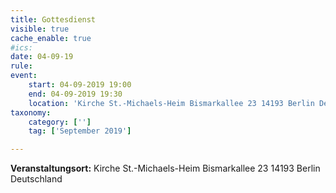 ```yaml
---
title: Gottesdienst
visible: true
cache_enable: true
#ics: 
date: 04-09-19
rule: 
event:
	start: 04-09-2019 19:00
	end: 04-09-2019 19:30
	location: 'Kirche St.-Michaels-Heim Bismarkallee 23 14193 Berlin Deutschland'
taxonomy:
	category: ['']
	tag: ['September 2019']

---
```




**Veranstaltungsort:** Kirche St.-Michaels-Heim
Bismarkallee 23
14193 Berlin
Deutschland

